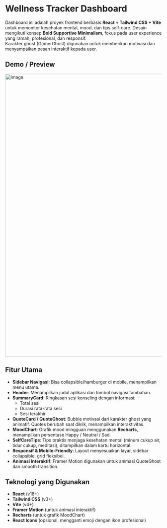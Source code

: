 # Wellness Tracker Dashboard

Dashboard ini adalah proyek frontend berbasis **React + Tailwind CSS + Vite** untuk memonitor kesehatan mental, mood, dan tips self-care. Desain mengikuti konsep **Bold Supportive Minimalism**, fokus pada user experience yang ramah, profesional, dan responsif.  
Karakter ghost (GamerGhost) digunakan untuk memberikan motivasi dan menyampaikan pesan interaktif kepada user.


## Demo / Preview

<img width="1916" height="911" alt="image" src="https://github.com/user-attachments/assets/9c2684fa-2696-4e53-8c25-a33b54c3b0ce" />



## Fitur Utama

- **Sidebar Navigasi**: Bisa collapsible/hamburger di mobile, menampilkan menu utama.
- **Header**: Menampilkan judul aplikasi dan tombol navigasi tambahan.
- **SummaryCard**: Ringkasan sesi konseling dengan informasi:
  - Total sesi
  - Durasi rata-rata sesi
  - Sesi terakhir
- **QuoteCard / QuoteGhost**: Bubble motivasi dari karakter ghost yang animatif. Quotes berubah saat diklik, menampilkan interaktivitas.
- **MoodChart**: Grafik mood mingguan menggunakan **Recharts**, menampilkan persentase Happy / Neutral / Sad.
- **SelfCareTips**: Tips praktis menjaga kesehatan mental (minum cukup air, tidur cukup, meditasi), ditampilkan dalam kartu horizontal.
- **Responsif & Mobile-Friendly**: Layout menyesuaikan layar, sidebar collapsible, grid fleksibel.
- **Animasi Interaktif**: Framer Motion digunakan untuk animasi QuoteGhost dan smooth transition.


## Teknologi yang Digunakan

- **React** (v18+)
- **Tailwind CSS** (v3+)
- **Vite** (v4+)
- **Framer Motion** (untuk animasi interaktif)
- **Recharts** (untuk grafik MoodChart)
- **React Icons** (opsional, mengganti emoji dengan ikon profesional)


